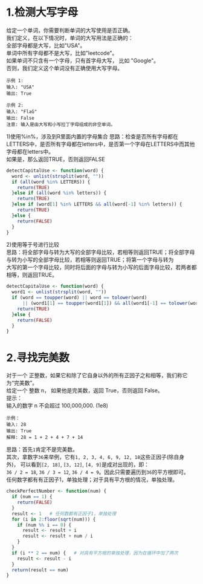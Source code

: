 # 1.检测大写字母  
给定一个单词，你需要判断单词的大写使用是否正确。  
我们定义，在以下情况时，单词的大写用法是正确的：  
全部字母都是大写，比如"USA"。  
单词中所有字母都不是大写，比如"leetcode"。  
如果单词不只含有一个字母，只有首字母大写， 比如 "Google"。    
否则，我们定义这个单词没有正确使用大写字母。  
```
示例 1:
输入: "USA"
输出: True
```
```
示例 2:
输入: "FlaG"
输出: False
注意: 输入是由大写和小写拉丁字母组成的非空单词。
```
1)使用%in%，涉及到R里面内置的字母集合 
思路：检查是否所有字母都在LETTERS中，是否所有字母都在letters中，是否第一个字母在LETTERS中而其他字母都在letters中。  
如果是，那么返回TRUE，否则返回FALSE  
```r
detectCapitalUse <- function(word) {
  word <- unlist(strsplit(word, ""))
  if (all(word %in% LETTERS)) {
    return(TRUE)
  }else if (all(word %in% letters)) {
    return(TRUE)
  }else if (word[1] %in% LETTERS && all(word[-1] %in% letters)) {
    return(TRUE)
  }else {
    return(FALSE)
  }
}
```
2)使用等于号进行比较  
思路：将全部字母与转为大写的全部字母比较，若相等则返回TRUE；将全部字母与转为小写的全部字母比较，若相等则返回TRUE；将第一个字母与转为  
大写的第一个字母比较，同时将后面的字母与转为小写的后面字母比较，若两者都相等，则返回TRUE。  
```r
detectCapitalUse <- function(word) {
  word1 <- unlist(strsplit(word, ""))
  if (word == toupper(word) || word == tolower(word) 
      || (word1[1] == toupper(word1[1]) && all(word1[-1] == tolower(word1[-1])))) {
    return(TRUE)
  }else {
    return(FALSE)
  }
}
```

# 2.寻找完美数  
对于一个 正整数，如果它和除了它自身以外的所有正因子之和相等，我们称它为“完美数”。  
给定一个 整数 n， 如果他是完美数，返回 True，否则返回 False。  
提示：  
输入的数字 n 不会超过 100,000,000. (1e8)  
```
示例：
输入: 28
输出: True
解释: 28 = 1 + 2 + 4 + 7 + 14
```
思路：首先`1`肯定不是完美数。  
其次，拿数字`36`来举例，它有`1, 2, 3, 4, 6, 9, 12, 18`这些正因子(除自身外)， 可以看到`[2, 18]`, `[3, 12]`, `[4, 9]`是成对出现的，即：  
`36 / 2 = 18`, `36 / 3 = 12`, `36 / 4 = 9`。因此只需要遍历到`36`的平方根即可。  
任何数字都有有正因子1，单独处理；对于具有平方根的情况，单独处理。  
```r
checkPerfectNumber <- function(num) {
  if (num == 1) {
    return(FALSE)
  }
  result <- 1   # 任何数都有正因子1，单独处理
  for (i in 2:floor(sqrt(num))) {
    if (num %% i == 0) {
      result <- result + i
      result <- result + num / i
    }
  }
  if (i ** 2 == num) {   # 对具有平方根的单独处理，因为在循环中加了两次
    result <- result - i
  }
  return(result == num)
}
```

